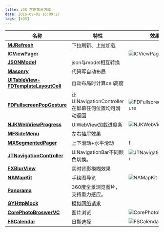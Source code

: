 ```yaml
---
title: iOS 常用第三方库
date: 2016-09-01 16:09:27
tags: [iOS]
---
```


| 名称 | 特性 | 效果图 |
| - | - | - |
|**[MJRefresh](https://github.com/CoderMJLee/MJRefresh)**|下拉刷新、上拉加载||
|**[ICViewPager](https://github.com/iltercengiz/ICViewPager)**||![ICViewPager](https://raw.githubusercontent.com/iltercengiz/ICViewPager/master/Resources/Screenshot.jpg)|
| **[JSONModel](https://github.com/icanzilb/JSONModel)** | json与model相互转换 ||
| **[Masonry](https://github.com/SnapKit/Masonry)** | 代码写自动布局 | |
| **[UITableView-FDTemplateLayoutCell](https://github.com/forkingdog/UITableView-FDTemplateLayoutCell)** | 自动布局时计算cell高度 | |
| **[FDFullscreenPopGesture](https://github.com/forkingdog/FDFullscreenPopGesture)** | 让UINavigationController在屏幕任何位置均可滑动返回 | ![FDFullscreenPopGesture](https://raw.githubusercontent.com/forkingdog/FDFullscreenPopGesture/master/Snapshots/snapshot0.gif) |
|**[NJKWebViewProgress](https://github.com/ninjinkun/NJKWebViewProgress)** | UIWebView加载进度条 | ![NJKWebViewProgress](https://camo.githubusercontent.com/082fc708cc461dc53832b7d14d5affdf475dd57b/68747470733a2f2f7261772e6769746875622e636f6d2f6e696e6a696e6b756e2f4e4a4b5765625669657750726f67726573732f6d61737465722f44656d6f4170702f53637265656e73686f742f73637265656e73686f74312e706e67) |
|**[MFSideMenu](https://github.com/mikefrederick/MFSideMenu)**|左右抽屉效果||
| **[MXSegmentedPager](https://github.com/maxep/MXSegmentedPager)**| 上下滑动+水平滑动 | f |
|**[JTNavigationController](https://github.com/JNTian/JTNavigationController)** |UINavigationBar不同颜色切换。 | ![JTNavigationController](https://github.com/JNTian/JTNavigationController/raw/master/demo.gif)|
| **[FXBlurView](https://github.com/nicklockwood/FXBlurView)** | 实时背影模糊效果 | |
| **[NAMapKit](https://github.com/neilang/NAMapKit)** | 手绘图导览 | ![NAMapKit](https://github.com/neilang/NAMapKit/raw/master/Demo/Screenshots/namapkit.gif) |
|**[Panorama](https://github.com/robbykraft/Panorama)** |   360度全景浏览图片，支持重力感应。 | |
| **[GYHttpMock](https://github.com/hypoyao/GYHttpMock)** | [模拟网络请求](http://wereadteam.github.io/2016/02/25/GYHttpMock/) | |
|**[CorePhotoBroswerVC](https://github.com/CharlinFeng/CorePhotoBroswerVC)**|图片浏览 |![CorePhotoBroswerVC](https://github.com/CharlinFeng/CorePhotoBroswerVC/raw/master/CorePhotoBroswerVC/show/zoomMax.gif)|
|**[FSCalendar](https://github.com/WenchaoD/FSCalendar)**| 日期选择 | ![FSCalendar](https://cloud.githubusercontent.com/assets/5186464/13727902/21a90042-e940-11e5-9b9f-392f38cf007d.gif) |